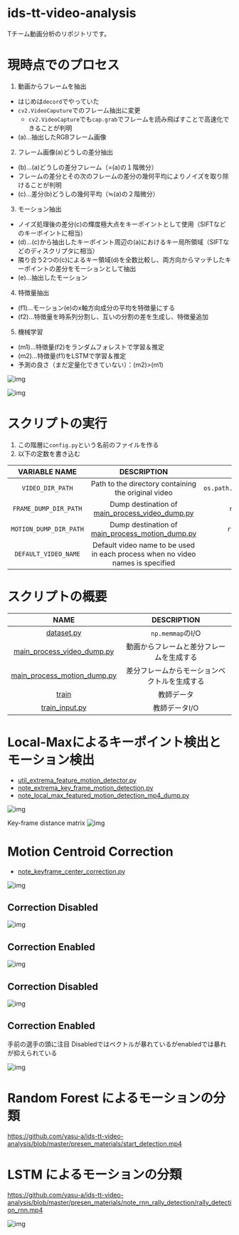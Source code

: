 # ids-tt-video-analysis
Tチーム動画分析のリポジトリです。

# 現時点でのプロセス
1. 動画からフレームを抽出
 - はじめは`decord`でやっていた
 - `cv2.VideoCaputure`でのフレーム抽出に変更
   - `cv2.VideoCapture`でも`cap.grab`でフレームを読み飛ばすことで高速化できることが判明
 - (a)...抽出したRGBフレーム画像
2. フレーム画像(a)どうしの差分抽出
 - (b)...(a)どうしの差分フレーム（=(a)の１階微分）
 - フレームの差分とその次のフレームの差分の幾何平均によりノイズを取り除けることが判明
 - (c)...差分(b)どうしの幾何平均（≒(a)の２階微分）
3. モーション抽出
 - ノイズ処理後の差分(c)の輝度極大点をキーポイントとして使用（SIFTなどのキーポイントに相当）
 - (d)...(c)から抽出したキーポイント周辺の(a)におけるキー局所領域（SIFTなどのディスクリプタに相当）
 - 隣り合う2つの(c)によるキー領域(d)を全数比較し、両方向からマッチしたキーポイントの差分をモーションとして抽出
 - (e)...抽出したモーション
4. 特徴量抽出
 - (f1)...モーション(e)のx軸方向成分の平均を特徴量にする
 - (f2)...特徴量を時系列分割し、互いの分割の差を生成し、特徴量追加
5. 機械学習
 - (m1)...特徴量(f2)をランダムフォレストで学習＆推定
 - (m2)...特徴量(f1)をLSTMで学習＆推定
 - 予測の良さ（まだ定量化できていない）：(m2)>(m1)

![img](presen_materials/slides/flow.png)

![img](presen_materials/note_rnn_rally_detection/rally_detection_rnn.gif)

# スクリプトの実行

1. この階層に`config.py`という名前のファイルを作る
2. 以下の定数を書き込む

|     VARIABLE NAME      |                                   DESCRIPTION                                    |                        EXAMPLE                         |
|:----------------------:|:--------------------------------------------------------------------------------:|:------------------------------------------------------:|
|    `VIDEO_DIR_PATH`    |               Path to the directory containing the original video                | `os.path.expanduser(r'~/Desktop/idsttvideos/singles')` |
| `FRAME_DUMP_DIR_PATH`  |  Dump destination of [main_process_video_dump.py](./main_process_video_dump.py)  |        `r'H:\idstt\iDSTTVideoFrameDump\frames'`        |
| `MOTION_DUMP_DIR_PATH` | Dump destination of [main_process_motion_dump.py](./main_process_motion_dump.py) |       `r'H:\idstt\iDSTTVideoFrameDump\motions'`        |
|  `DEFAULT_VIDEO_NAME`  |  Default video name to be used in each process when no video names is specified  |           `'20230205_04_Narumoto_Harimoto'`            |

# スクリプトの概要

|                             NAME                             |      DESCRIPTION       |
|:------------------------------------------------------------:|:----------------------:|
|                  [dataset.py](./dataset.py)                  |    `np.memmap`のI/O     |
|  [main_process_video_dump.py](./main_process_video_dump.py)  |  動画からフレームと差分フレームを生成する  |
| [main_process_motion_dump.py](./main_process_motion_dump.py) | 差分フレームからモーションベクトルを生成する |
|                       [train](./train)                       |         教師データ          |
|              [train_input.py](./train_input.py)              |        教師データI/O        |

# Local-Maxによるキーポイント検出とモーション検出

- [util_extrema_feature_motion_detector.py](./util_extrema_feature_motion_detector.py)
- [note_extrema_key_frame_motion_detection.py](./note_extrema_key_frame_motion_detection.py)
- [note_local_max_featured_motion_detection_mp4_dump.py](./note_local_max_featured_motion_detection_mp4_dump.py)

![img](presen_materials/local_max_feature_motion_vectors.gif)

Key-frame distance matrix
![img](presen_materials/local_max_feature_dist_mat.png)

# Motion Centroid Correction

- [note_keyframe_center_correction.py](./note_keyframe_center_correction.py)

![img](presen_materials/motion_centroid_correction/compare.png)

## Correction Disabled

![img](presen_materials/motion_centroid_correction/out_without_motion_correction.gif)

## Correction Enabled

![img](presen_materials/motion_centroid_correction/out_with_motion_correction.gif)

## Correction Disabled

![img](presen_materials/motion_centroid_correction/out_without_motion_correction.png)

## Correction Enabled
手前の選手の頭に注目
Disabledではベクトルが暴れているがenabledでは暴れが抑えられている

![img](presen_materials/motion_centroid_correction/out_with_motion_correction.png)

# Random Forest によるモーションの分類
https://github.com/yasu-a/ids-tt-video-analysis/blob/master/presen_materials/start_detection.mp4

# LSTM によるモーションの分類

https://github.com/yasu-a/ids-tt-video-analysis/blob/master/presen_materials/note_rnn_rally_detection/rally_detection_rnn.mp4

![img](presen_materials/note_rnn_rally_detection/rally_detection_rnn.png)
